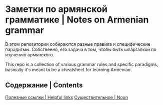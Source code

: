 # Заметки по армянской грамматике | Notes on Armenian grammar
В этом репозитории собираются разные правила и специфические парадигмы. Собственно, его задача в том, чтобы быть шпаргалкой по изучению армянского.

This repo is a collection of various grammar rules and specific paradigms, basically it's meant to be a cheatsheet for learning Armenian.
## Содержание | Contents
[Полезные ссылки | Helpful links](https://github.com/ansakoy/hayeren/blob/master/helpful.md)
[Существительное | Noun](https://github.com/ansakoy/hayeren/blob/master/noun.md)